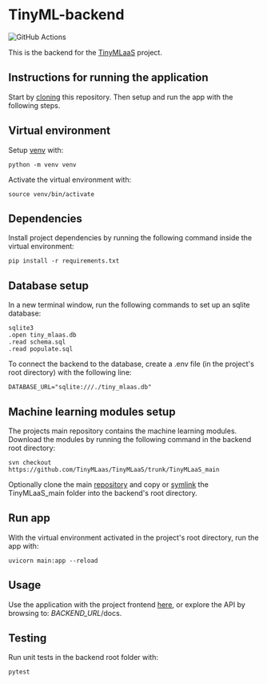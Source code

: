 # TinyML-backend
![GitHub Actions](https://github.com/TinyMLaas/TinyML-backend/actions/workflows/backend_tests.yml/badge.svg)

This is the backend for the [TinyMLaaS](https://github.com/TinyMLaas) project.

## Instructions for running the application

Start by [cloning](https://docs.github.com/en/repositories/creating-and-managing-repositories/cloning-a-repository) this repository. Then setup and run the app with the following steps.

## Virtual environment

Setup [venv](https://docs.python.org/3/library/venv.html) with:

```
python -m venv venv
```

Activate the virtual environment with:

```
source venv/bin/activate
```

## Dependencies

Install project dependencies by running the following command inside the virtual environment:

```
pip install -r requirements.txt
```

## Database setup

In a new terminal window, run the following commands to set up an sqlite database:

```
sqlite3
.open tiny_mlaas.db
.read schema.sql
.read populate.sql
```

To connect the backend to the database, create a .env file (in the project's root directory) with the following line:

```
DATABASE_URL="sqlite:///./tiny_mlaas.db"
```

## Machine learning modules setup

The projects main repository contains the machine learning modules. Download the modules by running the following command in the backend root directory:

```
svn checkout https://github.com/TinyMLaas/TinyMLaaS/trunk/TinyMLaaS_main
```
Optionally clone the main [repository](https://github.com/TinyMLaas/TinyMLaaS) and copy or [symlink](https://www.freecodecamp.org/news/linux-ln-how-to-create-a-symbolic-link-in-linux-example-bash-command/) the TinyMLaaS_main folder into the backend's root directory.

## Run app

With the virtual environment activated in the project's root directory, run the app with:

```
uvicorn main:app --reload
```

## Usage

Use the application with the project frontend [here](https://github.com/TinyMLaas/TinyML-frontend), or explore the API by browsing to: *BACKEND_URL*/docs.

## Testing

Run unit tests in the backend root folder with:

```
pytest
```
